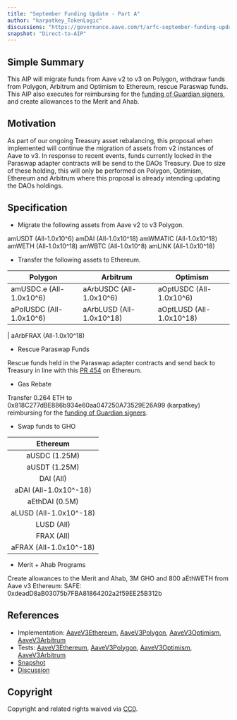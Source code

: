 ```yaml
---
title: "September Funding Update - Part A"
author: "karpatkey_TokenLogic"
discussions: "https://governance.aave.com/t/arfc-september-funding-update/19162"
snapshot: "Direct-to-AIP"
---
```


## Simple Summary

This AIP will migrate funds from Aave v2 to v3 on Polygon, withdraw funds from Polygon, Arbitrum and Optimism to Ethereum, rescue Paraswap funds. This AIP also executes for reimbursing for the [funding of Guardian signers](https://governance.aave.com/t/arfc-renewal-of-aave-guardian-2024/17523/32), and create allowances to the Merit and Ahab.

## Motivation

As part of our ongoing Treasury asset rebalancing, this proposal when implemented will continue the migration of assets from v2 instances of Aave to v3. In response to recent events, funds currently locked in the Paraswap adapter contracts will be send to the DAOs Treasury. Due to size of these holding, this will only be performed on Polygon, Optimism, Ethereum and Arbitrum where this proposal is already intending updating the DAOs holdings.

## Specification

- Migrate the following assets from Aave v2 to v3 Polygon.

amUSDT (All-1.0x10^6)
amDAI (All-1.0x10^18)
amWMATIC (All-1.0x10^18)
amWETH (All-1.0x10^18)
amWBTC (All-1.0x10^8)
amLINK (All-1.0x10^18)

- Transfer the following assets to Ethereum.

| Polygon                 | Arbitrum                 | Optimism                 |
| ----------------------- | ------------------------ | ------------------------ |
| amUSDC.e (All-1.0x10^6) | aArbUSDC (All-1.0x10^6)  | aOptUSDC (All-1.0x10^6)  |
| aPolUSDC (All-1.0x10^6) | aArbLUSD (All-1.0x10^18) | aOptLUSD (All-1.0x10^18) |

| aArbFRAX (All-1.0x10^18)

- Rescue Paraswap Funds

Rescue funds held in the Paraswap adapter contracts and send back to Treasury in line with this [PR 454](https://github.com/bgd-labs/aave-proposals-v3/pull/454) on Ethereum.

- Gas Rebate

Transfer 0.264 ETH to 0x818C277dBE886b934e60aa047250A73529E26A99 (karpatkey) reimbursing for the [funding of Guardian signers](https://governance.aave.com/t/arfc-renewal-of-aave-guardian-2024/17523/32).

- Swap funds to GHO

|        Ethereum        |
| :--------------------: |
|     aUSDC (1.25M)      |
|     aUSDT (1.25M)      |
|       DAI (All)        |
| aDAI (All-1.0x10^-18)  |
|     aEthDAI (0.5M)     |
| aLUSD (All-1.0x10^-18) |
|       LUSD (All)       |
|       FRAX (All)       |
| aFRAX (All-1.0x10^-18) |

- Merit + Ahab Programs

Create allowances to the Merit and Ahab, 3M GHO and 800 aEthWETH from Aave v3 Ethereum:
SAFE: 0xdeadD8aB03075b7FBA81864202a2f59EE25B312b

## References

- Implementation: [AaveV3Ethereum](https://github.com/bgd-labs/aave-proposals-v3/blob/main/src/20241113_Multi_SeptemberFundingUpdatePartA/AaveV3Ethereum_SeptemberFundingUpdatePartA_20241113.sol), [AaveV3Polygon](https://github.com/bgd-labs/aave-proposals-v3/blob/main/src/20241113_Multi_SeptemberFundingUpdatePartA/AaveV3Polygon_SeptemberFundingUpdatePartA_20241113.sol), [AaveV3Optimism](https://github.com/bgd-labs/aave-proposals-v3/blob/main/src/20241113_Multi_SeptemberFundingUpdatePartA/AaveV3Optimism_SeptemberFundingUpdatePartA_20241113.sol), [AaveV3Arbitrum](https://github.com/bgd-labs/aave-proposals-v3/blob/main/src/20241113_Multi_SeptemberFundingUpdatePartA/AaveV3Arbitrum_SeptemberFundingUpdatePartA_20241113.sol)
- Tests: [AaveV3Ethereum](https://github.com/bgd-labs/aave-proposals-v3/blob/main/src/20241113_Multi_SeptemberFundingUpdatePartA/AaveV3Ethereum_SeptemberFundingUpdatePartA_20241113.t.sol), [AaveV3Polygon](https://github.com/bgd-labs/aave-proposals-v3/blob/main/src/20241113_Multi_SeptemberFundingUpdatePartA/AaveV3Polygon_SeptemberFundingUpdatePartA_20241113.t.sol), [AaveV3Optimism](https://github.com/bgd-labs/aave-proposals-v3/blob/main/src/20241113_Multi_SeptemberFundingUpdatePartA/AaveV3Optimism_SeptemberFundingUpdatePartA_20241113.t.sol), [AaveV3Arbitrum](https://github.com/bgd-labs/aave-proposals-v3/blob/main/src/20241113_Multi_SeptemberFundingUpdatePartA/AaveV3Arbitrum_SeptemberFundingUpdatePartA_20241113.t.sol)
- [Snapshot](Direct-to-AIP)
- [Discussion](https://governance.aave.com/t/arfc-september-funding-update/19162)

## Copyright

Copyright and related rights waived via [CC0](https://creativecommons.org/publicdomain/zero/1.0/).
